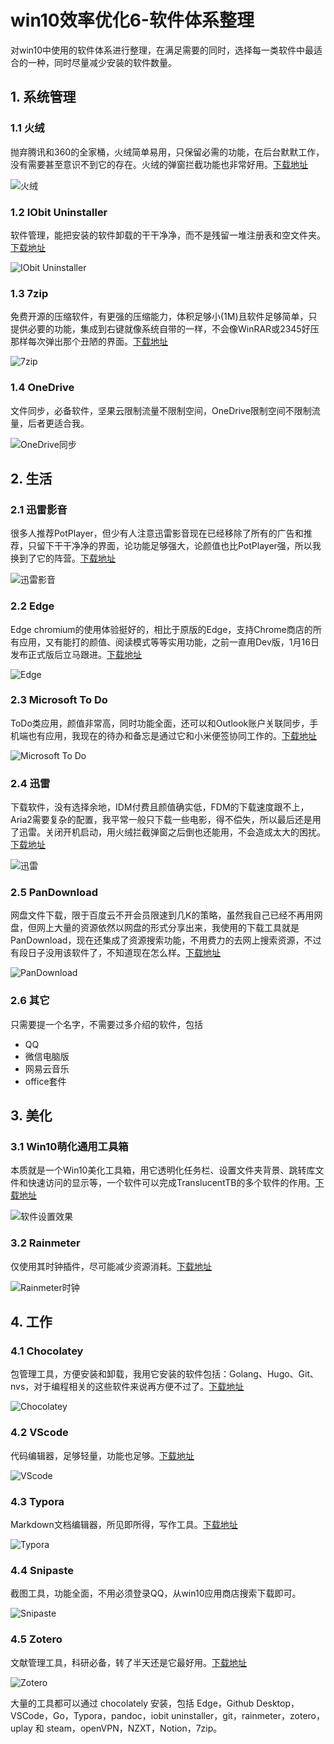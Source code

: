 # win10效率优化6-软件体系整理


对win10中使用的软件体系进行整理，在满足需要的同时，选择每一类软件中最适合的一种，同时尽量减少安装的软件数量。

## 1. 系统管理

### 1.1 火绒

抛弃腾讯和360的全家桶，火绒简单易用，只保留必需的功能，在后台默默工作，没有需要甚至意识不到它的存在。火绒的弹窗拦截功能也非常好用。[下载地址](https://www.huorong.cn/)

![火绒](https://picped-1301226557.cos.ap-beijing.myqcloud.com/72677571-c7f09080-3ad8-11ea-8c1d-753b3290990c.png)

### 1.2 IObit Uninstaller

软件管理，能把安装的软件卸载的干干净净，而不是残留一堆注册表和空文件夹。[下载地址](https://www.iobit.com/en/advanceduninstaller.php)

![IObit Uninstaller](https://picped-1301226557.cos.ap-beijing.myqcloud.com/72677577-d343bc00-3ad8-11ea-86de-5d857ad1813d.png)

### 1.3 7zip

免费开源的压缩软件，有更强的压缩能力，体积足够小(1M)且软件足够简单，只提供必要的功能，集成到右键就像系统自带的一样，不会像WinRAR或2345好压那样每次弹出那个丑陋的界面。[下载地址](https://www.7-zip.org/)

![7zip](https://picped-1301226557.cos.ap-beijing.myqcloud.com/72677580-de96e780-3ad8-11ea-8807-aba5823d05a1.png)

### 1.4 OneDrive

文件同步，必备软件，坚果云限制流量不限制空间，OneDrive限制空间不限制流量，后者更适合我。

![OneDrive同步](https://picped-1301226557.cos.ap-beijing.myqcloud.com/72677584-e9517c80-3ad8-11ea-9a4f-e5e936beb50c.png)

## 2. 生活

### 2.1 迅雷影音

很多人推荐PotPlayer，但少有人注意迅雷影音现在已经移除了所有的广告和推荐，只留下干干净净的界面，论功能足够强大，论颜值也比PotPlayer强，所以我换到了它的阵营。[下载地址](http://video.xunlei.com/pc.html)

![迅雷影音](https://picped-1301226557.cos.ap-beijing.myqcloud.com/72677588-fb331f80-3ad8-11ea-87ff-da0942c0120d.png)

### 2.2 Edge

Edge chromium的使用体验挺好的，相比于原版的Edge，支持Chrome商店的所有应用，又有能打的颜值、阅读模式等等实用功能，之前一直用Dev版，1月16日发布正式版后立马跟进。[下载地址](https://www.microsoft.com/en-us/edge?icid=SMC-IA-4501095)

![Edge](https://picped-1301226557.cos.ap-beijing.myqcloud.com/72677593-0dad5900-3ad9-11ea-9401-7d9ea4db5429.png)

### 2.3 Microsoft To Do

ToDo类应用，颜值非常高，同时功能全面，还可以和Outlook账户关联同步，手机端也有应用，我现在的待办和备忘是通过它和小米便签协同工作的。[下载地址](https://todo.microsoft.com/tasks/)

![Microsoft To Do](https://picped-1301226557.cos.ap-beijing.myqcloud.com/72677594-17cf5780-3ad9-11ea-81af-541e31ffcf69.png)

### 2.4 迅雷

下载软件，没有选择余地，IDM付费且颜值确实低，FDM的下载速度跟不上，Aria2需要复杂的配置，我平常一般只下载一些电影，得不偿失，所以最后还是用了迅雷。关闭开机启动，用火绒拦截弹窗之后倒也还能用，不会造成太大的困扰。[下载地址](https://dl.xunlei.com/)

![迅雷](https://picped-1301226557.cos.ap-beijing.myqcloud.com/72677591-038b5a80-3ad9-11ea-92eb-ff28324f2848.png)

### 2.5 PanDownload

网盘文件下载，限于百度云不开会员限速到几K的策略，虽然我自己已经不再用网盘，但网上大量的资源依然以网盘的形式分享出来，我使用的下载工具就是PanDownload，现在还集成了资源搜索功能，不用费力的去网上搜索资源，不过有段日子没用该软件了，不知道现在怎么样。[下载地址](http://pandownload.com/)

![PanDownload](https://picped-1301226557.cos.ap-beijing.myqcloud.com/72677598-261d7380-3ad9-11ea-87ec-9705eeaee798.png)

### 2.6 其它

只需要提一个名字，不需要过多介绍的软件，包括

- QQ
- 微信电脑版
- 网易云音乐
- office套件

## 3. 美化

### 3.1 Win10萌化通用工具箱

本质就是一个Win10美化工具箱，用它透明化任务栏、设置文件夹背景、跳转库文件和快速访问的显示等，一个软件可以完成TranslucentTB的多个软件的作用。[下载地址](http://www.pcmoe.net/thread-71266-1-1.html)

![软件设置效果](https://picped-1301226557.cos.ap-beijing.myqcloud.com/72677604-3b929d80-3ad9-11ea-99cb-1fa214b10d4c.png)

### 3.2 Rainmeter

仅使用其时钟插件，尽可能减少资源消耗。[下载地址](https://www.rainmeter.net/)

![Rainmeter时钟](https://picped-1301226557.cos.ap-beijing.myqcloud.com/72677607-477e5f80-3ad9-11ea-97ce-9c287309bb46.png)

## 4. 工作

### 4.1 Chocolatey

包管理工具，方便安装和卸载，我用它安装的软件包括：Golang、Hugo、Git、nvs，对于编程相关的这些软件来说再方便不过了。[下载地址](https://chocolatey.org/)

![Chocolatey](https://picped-1301226557.cos.ap-beijing.myqcloud.com/72677612-5402b800-3ad9-11ea-8725-fd329f03c210.png)

### 4.2 VScode

代码编辑器，足够轻量，功能也足够。[下载地址](https://code.visualstudio.com/)

![VScode](https://picped-1301226557.cos.ap-beijing.myqcloud.com/72677620-5e24b680-3ad9-11ea-8ed0-f3ac370c02c7.png)

### 4.3 Typora

Markdown文档编辑器，所见即所得，写作工具。[下载地址](https://typora.io/)

![Typora](https://picped-1301226557.cos.ap-beijing.myqcloud.com/72677622-667cf180-3ad9-11ea-8a86-09ea51dc4bc0.png)

### 4.4 Snipaste

截图工具，功能全面，不用必须登录QQ，从win10应用商店搜索下载即可。

![Snipaste](https://picped-1301226557.cos.ap-beijing.myqcloud.com/72677625-70065980-3ad9-11ea-9da2-16b5a923a447.png)

### 4.5 Zotero

文献管理工具，科研必备，转了半天还是它最好用。[下载地址](https://www.zotero.org/)

![Zotero](https://picped-1301226557.cos.ap-beijing.myqcloud.com/72677631-7a285800-3ad9-11ea-8319-9c6c398ca377.png)

大量的工具都可以通过 chocolately 安装，包括 Edge，Github Desktop，VSCode，Go，Typora，pandoc，iobit uninstaller，git，rainmeter，zotero，uplay 和 steam，openVPN，NZXT，Notion，7zip。
